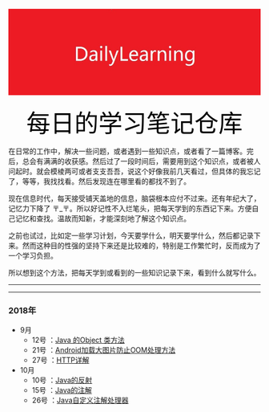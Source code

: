 ![Logo](img/header.jpg)
		

<p align="center">
	<font size="20" color="black">每日的学习笔记仓库</font>
</p>



在日常的工作中，解决一些问题，或者遇到一些知识点，或者看了一篇博客。完后，总会有满满的收获感。然后过了一段时间后，需要用到这个知识点，或者被人问起时。就会模棱两可或者支支吾吾，说这个好像我前几天看过，但具体的我忘记了，等等，我找找看。然后发现连在哪里看的都找不到了。  

现在信息时代，每天接受铺天盖地的信息，脑袋根本应付不过来。还有年纪大了，记忆力下降了 〒_〒。所以好记性不入烂笔头，把每天学到的东西记下来。方便自己记忆和查找。温故而知新，才能深刻地了解这个知识点。

之前也试过，比如定一些学习计划，今天要学什么，明天要学什么，然后都记录下来。然而这种目的性强的坚持下来还是比较难的，特别是工作繁忙时，反而成为了一个学习负担。

所以想到这个方法，把每天学到或看到的一些知识记录下来，看到什么就写什么。

  

---

---

###  2018年

+ 9月  
	+ 12号 ：[Java 的Object 类方法](https://github.com/Zeng-Ke/DailyLearning/blob/master/2018/9/12_Java%20%E7%9A%84Object%20%E7%B1%BB%E6%96%B9%E6%B3%95.md)    
	+ 21号 ：[Android加载大图片防止OOM处理方法](https://github.com/Zeng-Ke/DailyLearning/blob/master/2018/9/21_Android%E5%8A%A0%E8%BD%BD%E5%A4%A7%E5%9B%BE%E7%89%87%E9%98%B2%E6%AD%A2OOM%E5%A4%84%E7%90%86%E6%96%B9%E6%B3%95.md)
	+ 27号 ：[HTTP详解](https://github.com/Zeng-Ke/DailyLearning/blob/master/2018/9/27_HTTP%E8%AF%A6%E8%A7%A3.md)    
+ 10月  
	+ 10号 ：[Java的反射](https://github.com/Zeng-Ke/DailyLearning/blob/master/2018/10/10_Java%E5%8F%8D%E5%B0%84%E5%9F%BA%E6%9C%AC%E4%BD%BF%E7%94%A8.md) 
	+ 15号 ：[Java的注解](https://github.com/Zeng-Ke/DailyLearning/blob/master/2018/10/15_Java的注解.md)    
	+ 26号 ：[Java自定义注解处理器](https://github.com/Zeng-Ke/DailyLearning/blob/master/2018/10/26_Java自定义注解处理器.md)   

  
 
 





















